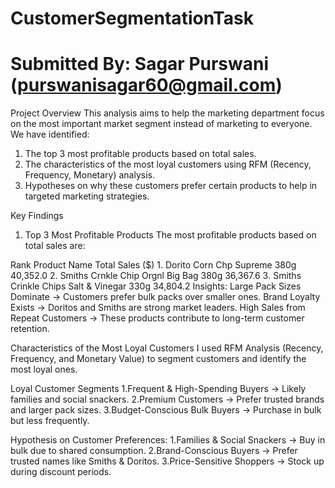 # CustomerSegmentationTask
# Submitted By: Sagar Purswani (purswanisagar60@gmail.com)

Project Overview
This analysis aims to help the marketing department focus on the most important market segment instead of marketing to everyone. We have identified:

1. The top 3 most profitable products based on total sales.
2. The characteristics of the most loyal customers using RFM (Recency, Frequency, Monetary) analysis.
3. Hypotheses on why these customers prefer certain products to help in targeted marketing strategies.

Key Findings
1. Top 3 Most Profitable Products
The most profitable products based on total sales are:

Rank	Product Name	Total Sales ($)
1️.	Dorito Corn Chp Supreme 380g	40,352.0
2️.	Smiths Crnkle Chip Orgnl Big Bag 380g	36,367.6
3️.	Smiths Crinkle Chips Salt & Vinegar 330g	34,804.2
Insights:
Large Pack Sizes Dominate → Customers prefer bulk packs over smaller ones.
Brand Loyalty Exists → Doritos and Smiths are strong market leaders.
High Sales from Repeat Customers → These products contribute to long-term customer retention.

Characteristics of the Most Loyal Customers
I used RFM Analysis (Recency, Frequency, and Monetary Value) to segment customers and identify the most loyal ones.

Loyal Customer Segments
1.Frequent & High-Spending Buyers → Likely families and social snackers.
2.Premium Customers → Prefer trusted brands and larger pack sizes.
3.Budget-Conscious Bulk Buyers → Purchase in bulk but less frequently.

Hypothesis on Customer Preferences:
1.Families & Social Snackers → Buy in bulk due to shared consumption.
2.Brand-Conscious Buyers → Prefer trusted names like Smiths & Doritos.
3.Price-Sensitive Shoppers → Stock up during discount periods.
